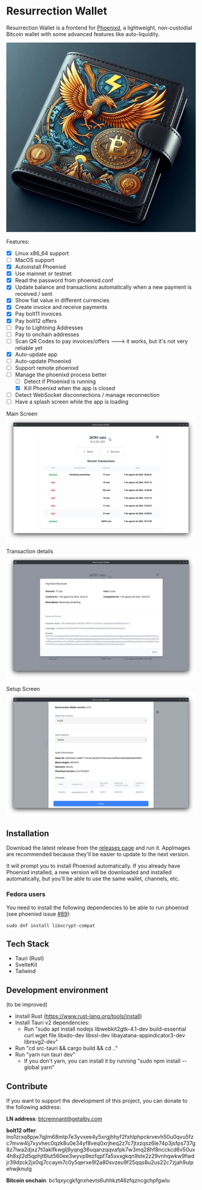 # Resurrection Wallet
Resurrection Wallet is a frontend for [Phoenixd](https://github.com/phoenixrails/phoenixd), a lightweight, non-custodial Bitcoin wallet with some advanced features like auto-liquidity.

![Main screen](images/LogoResurrectionWallet.jpeg)

Features:
- [x] Linux x86_64 support
- [ ] MacOS support
- [x] Autoinstall Phoenixd
- [x] Use mainnet or testnet
- [x] Read the password from phoenixd.conf
- [x] Update balance and transactions automatically when a new payment is received / sent
- [x] Show fiat value in different currencies
- [x] Create invoice and receive payments
- [x] Pay bolt11 invoices
- [x] Pay bolt12 offers
- [ ] Pay to Lightning Addresses
- [ ] Pay to onchain addresses
- [ ] Scan QR Codes to pay invoices/offers ---> it works, but it's not very reliable yet
- [x] Auto-update app
- [ ] Auto-update Phoenixd
- [ ] Support remote phoenixd
- [ ] Manage the phoenixd process better
    - [ ] Detect if Phoenixd is running
    - [x] Kill Phoenixd when the app is closed
- [ ] Detect WebSocket disconnections / manage reconnection
- [ ] Have a splash screen while the app is loading

Main Screen
![Main screen](images/screenshots/image1.png)

Transaction details
![Transaction details](images/screenshots/image2.png)

Setup Screen
![Setup Screen](images/screenshots/image3.png)
## Installation

Download the latest release from the [releases page](https://github.com/ktecho/resurrection-wallet/releases/latest) and run it. AppImages are recommended because they'll be easier to update to the next version.

It will prompt you to install Phoenixd automatically. If you already have Phoenixd installed, a new version will be downloaded and installed automatically, but you'll be able to use the same wallet, channels, etc.

### Fedora users

You need to install the following dependencies to be able to run phoenixd (see phoenixd issue [#89](https://github.com/ACINQ/phoenixd/issues/89)):

```
sudo dnf install libxcrypt-compat
```

## Tech Stack
- Tauri (Rust)
- SvelteKit
- Tailwind

## Development environment
(to be improved)
- Install Rust (https://www.rust-lang.org/tools/install)
- Install Tauri v2 dependencies:
  - Run "sudo apt install nodejs libwebkit2gtk-4.1-dev build-essential curl wget file libxdo-dev libssl-dev libayatana-appindicator3-dev librsvg2-dev"
- Run "cd src-tauri && cargo build && cd .."
- Run "yarn run tauri dev"
  - If you don't yarn, you can install it by running "sudo npm install --global yarn"

## Contribute

If you want to support the development of this project, you can donate to the following address:

**LN address**: btcremnant@getalby.com

**bolt12 offer**:  lno1zrxq8pjw7qjlm68mtp7e3yvxee4y5xrgjhhyf2fxhlphpckrvevh50u0qvu5fzc7mvw4lj7xyvhec0qzk8u0e34yf8veq0xrjheq2z7c7jtxzqsz6le74p3jsfps737g8z7lwa2djxz7t0aklfkwglj9yqng36uqanzqqvafpk7w3mq28hf8ncckcd6v50ux4h8xjl2d5qphjt6lut560ee3wyvp9ezfqpf7a5xxxgkqn9ste2z29vnhqwkw9fwdjr39dzck2jx0qj7ccaym7c0y5qerxe9l2a80svzeu9f25qqs8u2us22c7zjah9ulpehwjknulg

**Bitcoin onchain**:  bc1qxycgkfgnxhevts6uhhkzt46zfqzncgchpfgwlu
